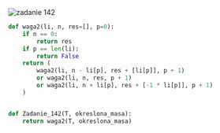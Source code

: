 <picture>
  <source srcset="../../srt/zbior_zadan/142.png" media="(prefers-color-scheme: light)">
  <source srcset="../../srt/zbior_zadan/black_142.png" media="(prefers-color-scheme: dark)">
  <img src="../../srt/zbior_zadan/black_142.png" alt="zadanie 142">
</picture>

```python
def waga2(li, n, res=[], p=0):
    if n == 0:
        return res
    if p == len(li):
        return False
    return (
        waga2(li, n - li[p], res + [li[p]], p + 1)
        or waga2(li, n, res, p + 1)
        or waga2(li, n + li[p], res + [-1 * li[p]], p + 1)
    )


def Zadanie_142(T, okreslona_masa):
    return waga2(T, okreslona_masa)



```

